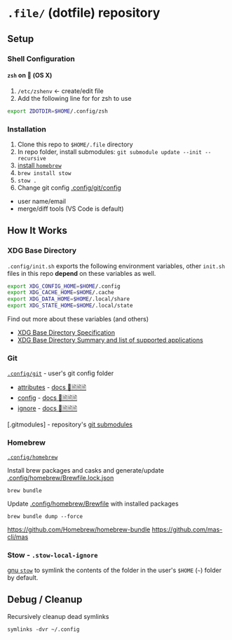 # `.file/` (dotfile) repository

## Setup

### Shell Configuration

#### `zsh` on 󰀵 (OS X)

1. `/etc/zshenv` <- create/edit file
1. Add the following line for for zsh to use

```sh
export ZDOTDIR=$HOME/.config/zsh
```

### Installation

1. Clone this repo to `$HOME/.file` directory
1. In repo folder, install submodules: `git submodule update --init --recursive`
1. [install `homebrew`](https://docs.brew.sh/Installation)
1. `brew install stow`
1. `stow .`
1. Change git config [.config/git/config](.config/git/config)

- user name/email
- merge/diff tools (VS Code is default)

## How It Works

### XDG Base Directory

`.config/init.sh` exports the following environment variables, other `init.sh` files in this repo **depend** on these variables as well.

```sh
export XDG_CONFIG_HOME=$HOME/.config
export XDG_CACHE_HOME=$HOME/.cache
export XDG_DATA_HOME=$HOME/.local/share
export XDG_STATE_HOME=$HOME/.local/state
```

Find out more about these variables (and others)

- [XDG Base Directory Specification](https://specifications.freedesktop.org/basedir-spec/basedir-spec-latest.html)
- [XDG Base Directory Summary and list of supported applications](https://wiki.archlinux.org/title/XDG_Base_Directory)

### Git

[`.config/git`](.config/git) - user's git config folder

- [attributes](.config/git/attributes) - [docs 📕🗎🗎🗎](https://git-scm.com/docs/gitattributes)
- [config](.config/git/config) - [docs 📕🗎🗎🗎](https://git-scm.com/docs/git-config)
- [ignore](.config/git/ignore) - [docs 📕🗎🗎🗎](https://git-scm.com/docs/gitignore)

[.gitmodules] - repository's [git submodules](https://git-scm.com/docs/submodule)

### Homebrew

[`.config/homebrew`](.config/homebrew)

Install brew packages and casks and generate/update [.config/homebrew/Brewfile.lock.json](.config/homebrew/Brewfile.lock.json)

```console
brew bundle
```

Update [.config/homebrew/Brewfile](.config/homebrew/Brewfile) with installed packages

```console
brew bundle dump --force
```

<https://github.com/Homebrew/homebrew-bundle>
<https://github.com/mas-cli/mas>

### Stow - `.stow-local-ignore`

[gnu `stow`](<https://www.gnu.org/software/stow/manual/stow.html>) to symlink the contents of the folder in the user's `$HOME` (`~`) folder by default.

## Debug / Cleanup

Recursively cleanup dead symlinks

```console
symlinks -dvr ~/.config
```
